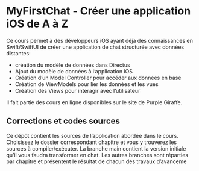 # MyFirstChat - Créer une application iOS de A à Z

Ce cours permet à des développeurs iOS ayant déjà des connaissances en Swift/SwiftUI de créer une application de chat structurée avec données distantes:

- création du modèle de données dans Directus
- Ajout du modèle de données à l’application iOS
- Création d’un Model Controller pour accéder aux données en base
- Création de ViewModels pour lier les données et les vues
- Création des Views pour interagir avec l’utilisateur

Il fait partie des cours en ligne disponibles sur le site de Purple Giraffe.

## Corrections et codes sources

Ce dépôt contient les sources de l’application abordée dans le cours. Choisissez le dossier correspondant chapitre et vous y trouverez les sources à compiler/exécuter.
La branche main contient la version  initiale qu’il vous faudra transformer en chat. Les autres branches sont réparties par chapitre et présentent le résultat de chacun des travaux d’avanceme
